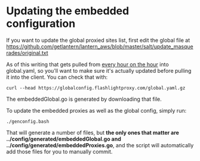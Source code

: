 # Updating the embedded configuration

If you want to update the global proxied sites list, first edit the global file at
https://github.com/getlantern/lantern_aws/blob/master/salt/update_masquerades/original.txt

As of this writing that gets pulled from [every hour on the hour](https://github.com/getlantern/lantern_aws/blob/master/salt/update_masquerades/init.sls#L48) into global.yaml, so you'll want to make sure it's actually updated before pulling it into the client. You can check that with:

`curl --head https://globalconfig.flashlightproxy.com/global.yaml.gz`

The embeddedGlobal.go is generated by downloading that file.

To update the embedded proxies as well as the global config, simply run:

```
./genconfig.bash
```

That will generate a number of files, but **the only ones that matter are ../config/generated/embeddedGlobal.go and ../config/generated/embeddedProxies.go**, and the script will automatically add those files for you to manually commit.
